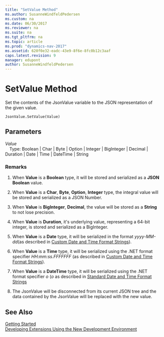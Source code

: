 ```yaml
---
title: "SetValue Method"
ms.author: SusanneWindfeldPedersen
ms.custom: na
ms.date: 06/30/2017
ms.reviewer: na
ms.suite: na
ms.tgt_pltfrm: na
ms.topic: article
ms.prod: "dynamics-nav-2017"
ms.assetid: 620f0e32-eadc-43e9-8f6e-8fc0b12c3aaf
caps.latest.revision: 9
manager: edupont
author: SusanneWindfeldPedersen
---
```


# SetValue Method

Set the contents of the JsonValue variable to the JSON representation of the given value.

```
JsonValue.SetValue(Value)
```

## Parameters
*Value*  
&emsp;Type: Boolean | Char | Byte | Option | Integer | BigInteger | Decimal | Duration | Date | Time | DateTime | String


### Remarks
1. When **Value** is a **Boolean** type, it will be stored and serialized as a **JSON Boolean** value.

2. When **Value** is a **Char**, **Byte**, **Option**, **Integer** type, the integral value will be stored and serialized as a JSON Number.

3. When **Value** is **BigInteger**, **Decimal**, the value will be stored as a **String** to not lose precision. 

4. When **Value** is **Duration**, it's underlying value, representing a 64-bit integer, is stored and serialized as a BigInteger.

5. When **Value** is a **Date** type, it will be serialized in the format *yyyy-MM-dd*(as described in [Custom Date and Time Format Strings](https://msdn.microsoft.com/en-us/library/8kb3ddd4(v=vs.110).aspx)).

6. When **Value** is a **Time** type, it will be serialized using the .NET format specifier *HH:mm:ss.FFFFFFF* (as described in [Custom Date and Time Format Strings](https://msdn.microsoft.com/en-us/library/8kb3ddd4(v=vs.110).aspx)).

7. When **Value** is a **DateTime** type, it will be serialized using the .NET format specifier *o* (*o* as described in [Standard Date and Time Format Strings](https://msdn.microsoft.com/en-us/library/az4se3k1(v=vs.110).aspx)

8. The JsonValue will be disconnected from its current JSON tree and the data contained by the JsonValue will be replaced with the new value.

## See Also
[Getting Started](../devenv-get-started.md)  
[Developing Extensions Using the New Development Environment](../devenv-dev-overview.md)
